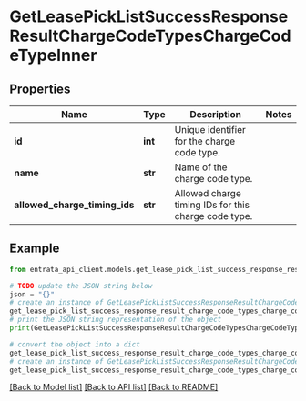 # GetLeasePickListSuccessResponseResultChargeCodeTypesChargeCodeTypeInner


## Properties

Name | Type | Description | Notes
------------ | ------------- | ------------- | -------------
**id** | **int** | Unique identifier for the charge code type. | 
**name** | **str** | Name of the charge code type. | 
**allowed_charge_timing_ids** | **str** | Allowed charge timing IDs for this charge code type. | 

## Example

```python
from entrata_api_client.models.get_lease_pick_list_success_response_result_charge_code_types_charge_code_type_inner import GetLeasePickListSuccessResponseResultChargeCodeTypesChargeCodeTypeInner

# TODO update the JSON string below
json = "{}"
# create an instance of GetLeasePickListSuccessResponseResultChargeCodeTypesChargeCodeTypeInner from a JSON string
get_lease_pick_list_success_response_result_charge_code_types_charge_code_type_inner_instance = GetLeasePickListSuccessResponseResultChargeCodeTypesChargeCodeTypeInner.from_json(json)
# print the JSON string representation of the object
print(GetLeasePickListSuccessResponseResultChargeCodeTypesChargeCodeTypeInner.to_json())

# convert the object into a dict
get_lease_pick_list_success_response_result_charge_code_types_charge_code_type_inner_dict = get_lease_pick_list_success_response_result_charge_code_types_charge_code_type_inner_instance.to_dict()
# create an instance of GetLeasePickListSuccessResponseResultChargeCodeTypesChargeCodeTypeInner from a dict
get_lease_pick_list_success_response_result_charge_code_types_charge_code_type_inner_from_dict = GetLeasePickListSuccessResponseResultChargeCodeTypesChargeCodeTypeInner.from_dict(get_lease_pick_list_success_response_result_charge_code_types_charge_code_type_inner_dict)
```
[[Back to Model list]](../README.md#documentation-for-models) [[Back to API list]](../README.md#documentation-for-api-endpoints) [[Back to README]](../README.md)


